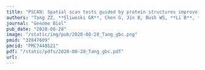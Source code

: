 ```yaml
---
title: "PSCAN: Spatial scan tests guided by protein structures improve complex disease gene discovery and signal variant detection"
authors: "Tang ZZ, **Sliwoski GR**, Chen G, Jin B, Bush WS, **Li B**, **Capra JA.**"
journal: "Genome Biol"
pub_date: "2020-08-28"
image: "/static/img/pub/2020-08-28_Tang_gbc.png"
pmid: "32847609"
pmcid: "PMC7448521"
pdf: "/static/pdfs/2020-08-28_Tang_gbc.pdf"
url: 
---
```

